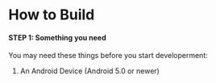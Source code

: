 # How to Build
#### STEP 1: Something you need
You may need these things before you start developerment:
1. An Android Device (Android 5.0 or newer)
